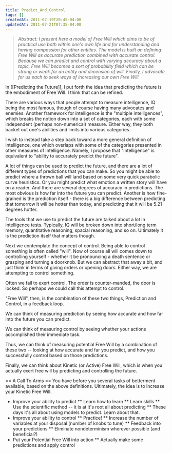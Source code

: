 ```yaml
---
title: Predict_And_Control
tags: []
createdAt: 2011-07-19T20:45-04:00
updatedAt: 2011-07-21T07:35-04:00
---
```


<blockquote><i>Abstract: I present here a model of Free Will which aims to be of practical use both within one's own life and for understanding and having compassion for other entities. The model is built on defining Free Will as accurate prediction combined with accurate control. Because we can predict and control with varying accuracy about a topic, Free Will becomes a sort of probability field which can be strong or weak for an entity and dimension of will. Finally, I advocate for us each to seek ways of increasing our own Free Will.</i></blockquote>

In [[Predicting the Future]], I put forth the idea that predicting the future is the embodiment of Free Will. I think that can be refined.

There are various ways that people attempt to measure intelligence, IQ being the most famous, though of course having many advocates and enemies. Another framework for intelligence is the "multiple intelligences", which breaks the notion down into a set of categories, each with some independent (perhaps non-numerical) measure. Either way, they both backet out one's abilities and limits into various categories.

I wish to instead take a step back toward a more general definition of intelligence, one which overlaps with some of the categories presented in other measures of intelligence. Namely, I propose that "intelligence" is equivalent to "ability to accurately predict the future".

A lot of things can be used to predict the future, and there are a lot of different types of predictions that you can make. So you might be able to predict where a thrown ball will land based on some very quick parabolic curve heuristics. Or you might predict what emotion a written story will have on a reader. And there are several degrees of accuracy in predictions. The most obvious is how far into the future you can predict. Another is how fine-grained is the prediction itself - there is a big difference between predicting that tomorrow it will be hotter than today, and predicting that it will be 5.21 degrees hotter.

The tools that we use to predict the future are talked about a lot in intelligence tests. Typically, IQ will be broken down into short/long term memory, quantitative reasoning, spacial reasoning, and so on. Ultimately it is the prediction itself that matters though.

Next we contemplate the concept of control. Being able to control something is often called "will". Now of course all will comes down to controlling yourself - whether it be pronouncing a death sentence or grasping and turning a doorknob. But we can abstract that away a bit, and just think in terms of giving orders or opening doors. Either way, we are attempting to control something.

Often we fail to exert control. The order is counter-manded, the door is locked. So perhaps we could call this attempt to control.

"Free Will", then, is the combination of these two things, Prediction and Control, in a feedback loop.

We can think of measuring prediction by seeing how accurate and how far into the future you can predict.

We can think of measuring control by seeing whether your actions accomplished their immediate task.

Thus, we can think of measuring potential Free Will by a combination of these two -- looking at how accurate and far you predict, and how you successfully control based on those predictions.

Finally, we can think about Kinetic (or Active) Free Will, which is when you actually exert free will by predicting and controlling the future.

== A Call To Arms ==
You have before you several tasks of betterment available, based on the above definitions. Ultimately, the idea is to increase your Kinetic Free Will.

* Improve your ability to predict
** Learn how to learn
** Learn skills
** Use the scientific method -- it is at it's root all about predicting
** These days it's all about using models to predict. Learn about that.
* Improve your ability to control
** Practice!
** Increase the number of variables at your disposal (number of knobs to tune)
** Feedback into your predictions
** Eliminate nondeterminism wherever possible (and beneficial?)
* Put your Potential Free Will into action
** Actually make some predictions and apply control


